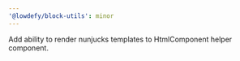 ```yaml
---
'@lowdefy/block-utils': minor
---
```


Add ability to render nunjucks templates to HtmlComponent helper component.
